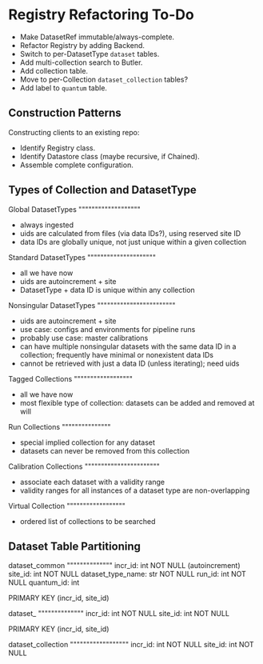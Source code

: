 Registry Refactoring To-Do
==========================

- Make DatasetRef immutable/always-complete.
- Refactor Registry by adding Backend.
- Switch to per-DatasetType `dataset` tables.
- Add multi-collection search to Butler.
- Add collection table.
- Move to per-Collection `dataset_collection` tables?
- Add label to `quantum` table.

Construction Patterns
---------------------

Constructing clients to an existing repo:

- Identify Registry class.
- Identify Datastore class (maybe recursive, if Chained).
- Assemble complete configuration.


Types of Collection and DatasetType
-----------------------------------

Global DatasetTypes
"""""""""""""""""""

- always ingested
- uids are calculated from files (via data IDs?), using reserved site ID
- data IDs are globally unique, not just unique within a given collection

Standard DatasetTypes
"""""""""""""""""""""

 - all we have now
 - uids are autoincrement + site
 - DatasetType + data ID is unique within any collection

Nonsingular DatasetTypes
""""""""""""""""""""""""

- uids are autoincrement + site
- use case: configs and environments for pipeline runs
- probably use case: master calibrations
- can have multiple nonsingular datasets with the same data ID in a collection;
frequently have minimal or nonexistent data IDs
- cannot be retrieved with just a data ID (unless iterating); need uids

Tagged Collections
""""""""""""""""""

- all we have now
- most flexible type of collection: datasets can be added and removed at will

Run Collections
"""""""""""""""

- special implied collection for any dataset
- datasets can never be removed from this collection

Calibration Collections
"""""""""""""""""""""""

- associate each dataset with a validity range
- validity ranges for all instances of a dataset type are non-overlapping

Virtual Collection
""""""""""""""""""

- ordered list of collections to be searched

Dataset Table Partitioning
--------------------------

dataset_common
""""""""""""""
incr_id: int NOT NULL (autoincrement)
site_id: int NOT NULL
dataset_type_name: str NOT NULL
run_id: int NOT NULL
quantum_id: int

PRIMARY KEY (incr_id, site_id)

dataset_<name>
""""""""""""""
incr_id: int NOT NULL
site_id: int NOT NULL
<dimensions>

PRIMARY KEY (incr_id, site_id)


dataset_collection
""""""""""""""""""
incr_id: int NOT NULL
site_id: int NOT NULL
<collection>
<hash-of-dimensions>